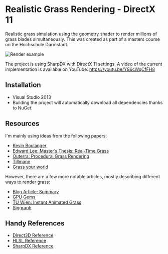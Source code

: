 Realistic Grass Rendering - DirectX 11
====
Realistic grass simulation using the geometry shader to render millions of grass blades simultaneously. This was created as part of a masters course on the Hochschule Darmstadt.

![Render example](https://raw.githubusercontent.com/mreinfurt/Grass-DX11/master/Paper/images/final_result_small.png)

The project is using SharpDX with DirectX 11 settings. A video of the current implementation is available on YouTube: https://youtu.be/Y96cWqCfFH8

## Installation
- Visual Studio 2013
- Building the project will automatically download all dependencies thanks to NuGet.

## Resources
I'm mainly using ideas from the following papers:
* [Kevin Boulanger](http://kevinboulanger.net/grass.html)
* [Edward Lee: Master’s Thesis: Real-Time Grass](http://illogictree.com/blog/projects/)
* [Outerra: Procedural Grass Rendering](http://outerra.blogspot.cz/2012/05/procedural-grass-rendering.html)
* [Tillmann](http://www.bth.se/fou/cuppsats.nsf/all/9b18626fa27d52c9c1257bae002ca00d/$file/BTH2013Tillman.pdf)
* [Grass your world](http://grassyourworld.blogspot.de/)

However, there are a few more notable articles, mostly describing different ways to render grass:
* [Blog Article: Summary](http://users.csc.calpoly.edu/~zwood/teaching/csc471/finalprojw12/rsteiger/)
* [GPU Gems](http://http.developer.nvidia.com/GPUGems/gpugems_ch07.html)
* [TU Wien: Instant Animated Grass](http://www.cg.tuwien.ac.at/research/publications/2007/Habel_2007_IAG/)
* [Siggraph](http://www.siggraph.org/s2006/main.php?f=conference&p=sketches&s=6)

## Handy References
* [Direct3D Reference](http://msdn.microsoft.com/en-us/library/windows/desktop/ff476147(v=vs.85).aspx)
* [HLSL Reference](http://msdn.microsoft.com/en-us/library/windows/desktop/ff471376(v=vs.85).aspx)
* [SharpDX Reference](http://sharpdx.org/documentation/api)
